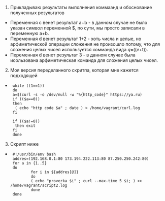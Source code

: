 1. Прикладываю результаты выполнения коммаанд и обоснование полученных результатов
 * Переменная c венет результат а+b - в данном случае не было указан символ переменной $, по сути, мы просто записали в переменную a+b.
 * Переменная d венет результат 1+2 - хоть числа и целые, но арфиметической операции сложения не произошло потому, что для сложения целых чисел используется комманда вида $q=$(($e+$t)).
 * Переменная d венет результат 3 - в данном случае была исользована арфиметическая команда для сложения целых чисел.
2. Моя версия переделанного скритпа, которая мне кажется подходящей
 *      while ((1==1))
        do
        a=$(curl -s -o /dev/null -w "%{http_code}" https://ya.ru)
        if (($a==0))
        then
         ( echo "http code $a" ; date ) > /home/vagrant/curl.log
        fi

        if (($a!=0))
         then exit
        fi
        done
3. Скрипт ниже
 *      #!/usr/bin/env bash
        addres=(192.168.0.1:80 173.194.222.113:80 87.250.250.242:80)
        for a in {1..5}
        do
                for i in ${addres[@]}
                do
                ( echo "proverka $i" ; curl --max-time 5 $i; ) >> /home/vagrant/script2.log
                done
        done
